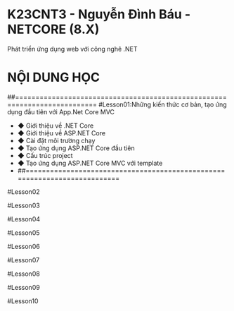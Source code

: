 # K23CNT3 - Nguyễn Đình Báu - NETCORE (8.X)
Phát triển ứng dụng web với công nghê .NET
# NỘI DUNG HỌC 
##==========================================================================
#Lesson01:Những kiến thức cơ bản, tạo ứng dụng đầu tiên với App.Net Core MVC
- ◆ Giới thiệu về .NET Core
- ◆ Giới thiệu về ASP.NET Core
- ◆ Cài đặt môi trường chạy
- ◆ Tạo ứng dụng ASP.NET Core đầu tiên
- ◆ Cấu trúc project
- ◆ Tạo ứng dụng ASP.NET Core MVC với template
- ##==========================================================================

#Lesson02

#Lesson03

#Lesson04

#Lesson05

#Lesson06

#Lesson07

#Lesson08

#Lesson09

#Lesson10

#

